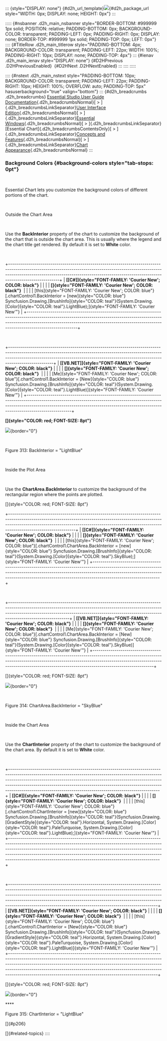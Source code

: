 ::: {style="DISPLAY: none"}
[](ms-xhelp:///?Id=d2h_url_template){#d2h_url_template}![](!package_url!){#d2h_package_url style="WIDTH: 0px; DISPLAY: none; HEIGHT: 0px"}
:::

::::: {#nsbanner .d2h_main_nsbanner style="BORDER-BOTTOM: #999999 1px solid; POSITION: relative; PADDING-BOTTOM: 0px; BACKGROUND-COLOR: transparent; PADDING-LEFT: 0px; PADDING-RIGHT: 0px; DISPLAY: none; BORDER-TOP: #999999 1px solid; PADDING-TOP: 0px; LEFT: 0px"}
:::: {#TitleRow .d2h_main_titlerow style="PADDING-BOTTOM: 4px; BACKGROUND-COLOR: transparent; PADDING-LEFT: 22px; WIDTH: 100%; PADDING-RIGHT: 10px; DISPLAY: none; PADDING-TOP: 4px"}
::: {#ienav .d2h_main_ienav style="DISPLAY: none"}
[](ms-xhelp:///?Id=eb9d5ffd-71db-4613-9396-75dd4913dca1){#D2HPrevious .D2HPreviousEnabled}  [](ms-xhelp:///?Id=b46a58d8-9379-4cd4-9d00-32eb8a1029d8){#D2HNext .D2HNextEnabled}
:::
::::
:::::

:::: {#nstext .d2h_main_nstext style="PADDING-BOTTOM: 10px; BACKGROUND-COLOR: transparent; PADDING-LEFT: 22px; PADDING-RIGHT: 10px; HEIGHT: 100%; OVERFLOW: auto; PADDING-TOP: 5px" hasuserbackground="true" valign="bottom"}
::: {#d2h_breadcrumbs .d2h_breadcrumbs}
[Essential Studio User Guide Documentation](ms-xhelp:///?Id=12457748-09e3-4d74-a240-8e049cedf030){.d2h_breadcrumbsNormal}[ \> ]{.d2h_breadcrumbsLinkSeparator}[User Interface Edition](ms-xhelp:///?Id=c29296b7-531c-413b-a0ec-488ca1f7f669){.d2h_breadcrumbsNormal}[ \> ]{.d2h_breadcrumbsLinkSeparator}[Essential Windows](ms-xhelp:///?Id=e60759d8-47a4-4570-9d7a-16a68d63f2ea){.d2h_breadcrumbsNormal}[ \> ]{.d2h_breadcrumbsLinkSeparator}[Essential Chart]{.d2h_breadcrumbsContentsOnly}[ \> ]{.d2h_breadcrumbsLinkSeparator}[Concepts and Features](ms-xhelp:///?Id=71321e9c-336c-4c1c-a127-be9f135ad4bb){.d2h_breadcrumbsNormal}[ \> ]{.d2h_breadcrumbsLinkSeparator}[Chart Appearance](ms-xhelp:///?Id=eb9d5ffd-71db-4613-9396-75dd4913dca1){.d2h_breadcrumbsNormal}
:::

### Background Colors {#background-colors style="tab-stops: 0pt"}

 

Essential Chart lets you customize the background colors of different portions of the chart.

 

Outside the Chart Area

 

Use the **BackInterior** property of the chart to customize the background of the chart that is outside the chart area. This is usually where the legend and the chart title get rendered. By default it is set to **White** color.

 

+-------------------------------------------------------------------------------------------------------------------------------------------------------------------------------------------------------------------------------------------------------------------+
| **[\[C#\]]{style="FONT-FAMILY: 'Courier New'; COLOR: black"}**                                                                                                                                                                                                    |
|                                                                                                                                                                                                                                                                   |
| **[]{style="FONT-FAMILY: 'Courier New'; COLOR: black"}**                                                                                                                                                                                                          |
|                                                                                                                                                                                                                                                                   |
| [this]{style="FONT-FAMILY: 'Courier New'; COLOR: blue"}[.chartControl1.BackInterior = [new]{style="COLOR: blue"} Syncfusion.Drawing.[BrushInfo]{style="COLOR: teal"}(System.Drawing.[Color]{style="COLOR: teal"}.LightBlue);]{style="FONT-FAMILY: 'Courier New'"} |
+-------------------------------------------------------------------------------------------------------------------------------------------------------------------------------------------------------------------------------------------------------------------+

 

+----------------------------------------------------------------------------------------------------------------------------------------------------------------------------------------------------------------------------------------------------------------+
| **[\[VB.NET\]]{style="FONT-FAMILY: 'Courier New'; COLOR: black"}**                                                                                                                                                                                             |
|                                                                                                                                                                                                                                                                |
| **[]{style="FONT-FAMILY: 'Courier New'; COLOR: black"}**                                                                                                                                                                                                       |
|                                                                                                                                                                                                                                                                |
| [Me]{style="FONT-FAMILY: 'Courier New'; COLOR: blue"}[.chartControl1.BackInterior = [New]{style="COLOR: blue"} Syncfusion.Drawing.[BrushInfo]{style="COLOR: teal"}(System.Drawing.[Color]{style="COLOR: teal"}.LightBlue)]{style="FONT-FAMILY: 'Courier New'"} |
+----------------------------------------------------------------------------------------------------------------------------------------------------------------------------------------------------------------------------------------------------------------+

**[]{style="COLOR: red; FONT-SIZE: 8pt"}** 

![](ImagesExt/image84_313.jpg){border="0"}

 

Figure 313: BackInterior = \"LightBlue\"

 

Inside the Plot Area

 

Use the **ChartArea.BackInterior** to customize the background of the rectangular region where the points are plotted.

[]{style="COLOR: red; FONT-SIZE: 8pt"} 

+---------------------------------------------------------------------------------------------------------------------------------------------------------------------------------------------------------------------------------------------------------------------------+
| **[\[C#\]]{style="FONT-FAMILY: 'Courier New'; COLOR: black"}**                                                                                                                                                                                                            |
|                                                                                                                                                                                                                                                                           |
| **[]{style="FONT-FAMILY: 'Courier New'; COLOR: black"}**                                                                                                                                                                                                                  |
|                                                                                                                                                                                                                                                                           |
| [this]{style="FONT-FAMILY: 'Courier New'; COLOR: blue"}[.chartControl1.ChartArea.BackInterior = [new]{style="COLOR: blue"} Syncfusion.Drawing.[BrushInfo]{style="COLOR: teal"}(System.Drawing.[Color]{style="COLOR: teal"}.SkyBlue);]{style="FONT-FAMILY: 'Courier New'"} |
+---------------------------------------------------------------------------------------------------------------------------------------------------------------------------------------------------------------------------------------------------------------------------+

 

+------------------------------------------------------------------------------------------------------------------------------------------------------------------------------------------------------------------------------------------------------------------------+
| **[\[VB.NET\]]{style="FONT-FAMILY: 'Courier New'; COLOR: black"}**                                                                                                                                                                                                     |
|                                                                                                                                                                                                                                                                        |
| **[]{style="FONT-FAMILY: 'Courier New'; COLOR: black"}**                                                                                                                                                                                                               |
|                                                                                                                                                                                                                                                                        |
| [Me]{style="FONT-FAMILY: 'Courier New'; COLOR: blue"}[.chartControl1.ChartArea.BackInterior = [New]{style="COLOR: blue"} Syncfusion.Drawing.[BrushInfo]{style="COLOR: teal"}(System.Drawing.[Color]{style="COLOR: teal"}.SkyBlue)]{style="FONT-FAMILY: 'Courier New'"} |
+------------------------------------------------------------------------------------------------------------------------------------------------------------------------------------------------------------------------------------------------------------------------+

[]{style="COLOR: red; FONT-SIZE: 8pt"} 

![](ImagesExt/image84_314.jpg){border="0"}

 

Figure 314: ChartArea.BackInterior = \"SkyBlue\"

 

Inside the Chart Area

 

Use the **ChartInterior** property of the chart to customize the background of the chart area. By default it is set to **White** color.

 

+---------------------------------------------------------------------------------------------------------------------------------------------------------------------------------------------------------------------------------------------------------------------------------------------------------------------------------------------------------------------------------------------------+
| **[\[C#\]]{style="FONT-FAMILY: 'Courier New'; COLOR: black"}**                                                                                                                                                                                                                                                                                                                                    |
|                                                                                                                                                                                                                                                                                                                                                                                                   |
| **[]{style="FONT-FAMILY: 'Courier New'; COLOR: black"}**                                                                                                                                                                                                                                                                                                                                          |
|                                                                                                                                                                                                                                                                                                                                                                                                   |
| [this]{style="FONT-FAMILY: 'Courier New'; COLOR: blue"}[.chartControl1.ChartInterior = [new]{style="COLOR: blue"} Syncfusion.Drawing.[BrushInfo]{style="COLOR: teal"}(Syncfusion.Drawing.[GradientStyle]{style="COLOR: teal"}.Horizontal, System.Drawing.[Color]{style="COLOR: teal"}.PaleTurquoise, System.Drawing.[Color]{style="COLOR: teal"}.LightBlue);]{style="FONT-FAMILY: 'Courier New'"} |
+---------------------------------------------------------------------------------------------------------------------------------------------------------------------------------------------------------------------------------------------------------------------------------------------------------------------------------------------------------------------------------------------------+

 

+--------------------------------------------------------------------------------------------------------------------------------------------------------------------------------------------------------------------------------------------------------------------------------------------------------------------------------------------------------------------------------------------------+
| **[\[VB.NET\]]{style="FONT-FAMILY: 'Courier New'; COLOR: black"}**                                                                                                                                                                                                                                                                                                                               |
|                                                                                                                                                                                                                                                                                                                                                                                                  |
| **[]{style="FONT-FAMILY: 'Courier New'; COLOR: black"}**                                                                                                                                                                                                                                                                                                                                         |
|                                                                                                                                                                                                                                                                                                                                                                                                  |
| [this]{style="FONT-FAMILY: 'Courier New'; COLOR: blue"}[.chartControl1.ChartInterior = [New]{style="COLOR: blue"} Syncfusion.Drawing.[BrushInfo]{style="COLOR: teal"}(Syncfusion.Drawing.[GradientStyle]{style="COLOR: teal"}.Horizontal, System.Drawing.[Color]{style="COLOR: teal"}.PaleTurquoise, System.Drawing.[Color]{style="COLOR: teal"}.LightBlue)]{style="FONT-FAMILY: 'Courier New'"} |
+--------------------------------------------------------------------------------------------------------------------------------------------------------------------------------------------------------------------------------------------------------------------------------------------------------------------------------------------------------------------------------------------------+

[]{style="COLOR: red; FONT-SIZE: 8pt"} 

![](ImagesExt/image84_315.jpg){border="0"}

**** 

Figure 315: ChartInterior = \"LightBlue\"

[]{#p206} 

[]{#related-topics}
::::
